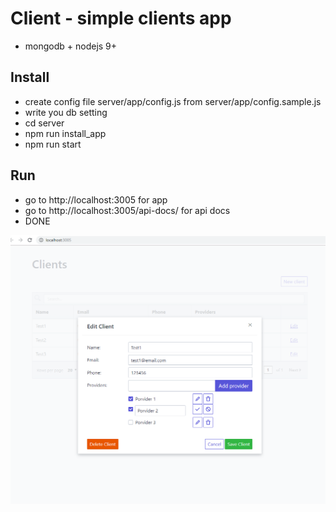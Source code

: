 # Client - simple clients app

* mongodb + nodejs 9+

## Install
* create config file server/app/config.js from server/app/config.sample.js
* write you db setting
* cd server
* npm run install_app
* npm run start

## Run
* go to http://localhost:3005 for app
* go to http://localhost:3005/api-docs/ for api docs
* DONE


![Image of Scr](https://raw.githubusercontent.com/elexfreeman/nu_test/master/frontend/scr.png)
